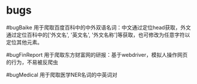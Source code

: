 # bugs

#bugBaike
用于爬取百度百科中的中外双语名词：中文通过定位head获取，外文通过定位百科中的['外文名', '英文名', '外文名称']等获取，也可修改为任意字符以定位其他元素。

#bugFinReport
用于爬取东方财富网的研报：基于webdriver，模拟人操作网页的行为，不易被反爬虫

#bugMedical
用于爬取医学NER名词的中英词对
